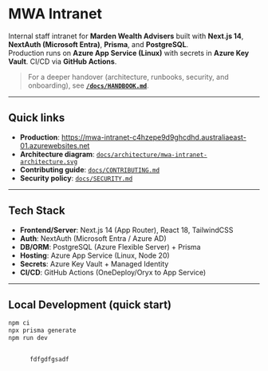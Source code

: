 # MWA Intranet

Internal staff intranet for **Marden Wealth Advisers** built with **Next.js 14**, **NextAuth (Microsoft Entra)**, **Prisma**, and **PostgreSQL**.  
Production runs on **Azure App Service (Linux)** with secrets in **Azure Key Vault**. CI/CD via **GitHub Actions**.

> For a deeper handover (architecture, runbooks, security, and onboarding), see **[`/docs/HANDBOOK.md`](docs/HANDBOOK.md)**.

---

## Quick links

- **Production**: https://mwa-intranet-c4hzepe9d9ghcdhd.australiaeast-01.azurewebsites.net  
- **Architecture diagram**: [`docs/architecture/mwa-intranet-architecture.svg`](docs/architecture/mwa-intranet-architecture.svg)
- **Contributing guide**: [`docs/CONTRIBUTING.md`](docs/CONTRIBUTING.md)
- **Security policy**: [`docs/SECURITY.md`](docs/SECURITY.md)

---

## Tech Stack

- **Frontend/Server**: Next.js 14 (App Router), React 18, TailwindCSS  
- **Auth**: NextAuth (Microsoft Entra / Azure AD)  
- **DB/ORM**: PostgreSQL (Azure Flexible Server) + Prisma  
- **Hosting**: Azure App Service (Linux, Node 20)  
- **Secrets**: Azure Key Vault + Managed Identity  
- **CI/CD**: GitHub Actions (OneDeploy/Oryx to App Service)

---

## Local Development (quick start)

```bash
npm ci
npx prisma generate
npm run dev


      fdfgdfgsadf
